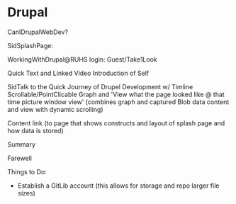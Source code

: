 # Drupal

CanIDrupalWebDev?

SidSplashPage:

WorkingWithDrupal@RUHS   login: Guest/Take1Look

Quick Text and Linked Video Introduction of Self

SidTalk to the Quick Journey of Drupel Development w/ Timline Scrollable/PointClicable Graph and 'View what the page looked like @ that time picture window view' (combines graph and captured Blob data content and view with dynamic scrolling)

Content link (to page that shows constructs and layout of splash page and how data is stored)

Summary

Farewell

Things to Do:

- Establish a GitLib account (this allows for storage and repo larger file sizes)


